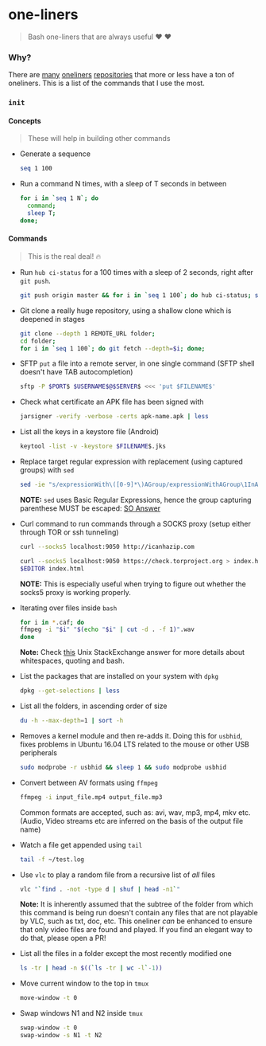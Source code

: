 # one-liners

> Bash one-liners that are always useful :heart: :heart:

### Why?

There are [many](https://github.com/jlevy/the-art-of-command-line#basics)
[oneliners](https://github.com/stephenturner/oneliners)
[repositories](https://github.com/congto/oneliners) that more or less have a
ton of oneliners. This is a list of the commands that I use the most.

### `init`

#### Concepts

> These will help in building other commands

- Generate a sequence

    ```sh
    seq 1 100
    ```

- Run a command N times, with a sleep of T seconds in between
    ```sh
    for i in `seq 1 N`; do
      command;
      sleep T;
    done;
    ```


#### Commands

> This is the real deal! :fire:

- Run `hub ci-status` for a 100 times with a sleep of 2 seconds, right after `git push`.

    ```sh
    git push origin master && for i in `seq 1 100`; do hub ci-status; sleep 2; done;
    ```

- Git clone a really huge repository, using a shallow clone which is deepened in stages
    ```sh
    git clone --depth 1 REMOTE_URL folder;
    cd folder;
    for i in `seq 1 100`; do git fetch --depth=$i; done;
    ```

- SFTP `put` a file into a remote server, in one single command (SFTP shell doesn't have TAB autocompletion)

    ```sh
    sftp -P $PORT$ $USERNAME$@$SERVER$ <<< 'put $FILENAME$'
    ```

- Check what certificate an APK file has been signed with

    ```sh
    jarsigner -verify -verbose -certs apk-name.apk | less
    ```

- List all the keys in a keystore file (Android)

    ```sh
    keytool -list -v -keystore $FILENAME$.jks
    ```

- Replace target regular expression with replacement (using captured groups) with `sed`

    ```sh
    sed -ie "s/expressionWith\([0-9]*\)AGroup/expressionWithAGroup\1InADifferentPlace/g" *.xml
    ```

    **NOTE:** `sed` uses Basic Regular Expressions, hence the group capturing parenthese MUST be
    escaped: [SO Answer](http://stackoverflow.com/a/24717687/2080089)


- Curl command to run commands through a SOCKS proxy (setup either through TOR
    or ssh tunneling)

    ```sh
    curl --socks5 localhost:9050 http://icanhazip.com
    ```

    ```sh
    curl --socks5 localhost:9050 https://check.torproject.org > index.html
    $EDITOR index.html
    ```

    **NOTE:** This is especially useful when trying to figure out whether the
    socks5 proxy is working properly.

- Iterating over files inside `bash`

    ```sh
    for i in *.caf; do
    ffmpeg -i "$i" "$(echo "$i" | cut -d . -f 1)".wav
    done
    ```

    **Note:** Check [this](http://unix.stackexchange.com/a/131767/36994) Unix
    StackExchange answer for more details about whitespaces, quoting and bash.


- List the packages that are installed on your system with `dpkg`

    ```sh
    dpkg --get-selections | less
    ```

- List all the folders, in ascending order of size

    ```sh
    du -h --max-depth=1 | sort -h
    ```

- Removes a kernel module and then re-adds it. Doing this for `usbhid`, fixes
    problems in Ubuntu 16.04 LTS related to the mouse or other USB peripherals

    ```sh
    sudo modprobe -r usbhid && sleep 1 && sudo modprobe usbhid
    ```

- Convert between AV formats using `ffmpeg`

    ```sh
    ffmpeg -i input_file.mp4 output_file.mp3
    ```

    Common formats are accepted, such as: avi, wav, mp3, mp4, mkv etc. (Audio,
    Video streams etc are inferred on the basis of the output file name)

- Watch a file get appended using `tail`

    ```sh
    tail -f ~/test.log
    ```

- Use `vlc` to play a random file from a recursive list of _all_ files

    ```sh
    vlc "`find . -not -type d | shuf | head -n1`"
    ```

    **Note:** It is inherently assumed that the subtree of the folder from which
    this command is being run doesn't contain any files that are not playable by
    VLC, such as txt, doc, etc. This oneliner _can_ be enhanced to ensure that
    only video files are found and played. If you find an elegant way to do
    that, please open a PR!

- List all the files in a folder except the most recently modified one

    ```sh
    ls -tr | head -n $((`ls -tr | wc -l`-1))
    ```

- Move current window to the top in `tmux`

    ```sh
    move-window -t 0
    ```

- Swap windows N1 and N2 inside `tmux`

    ```sh
    swap-window -t 0
    swap-window -s N1 -t N2
    ```
